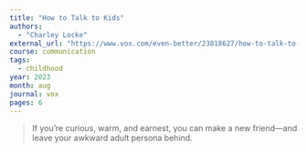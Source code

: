 ```yaml
---
title: "How to Talk to Kids"
authors:
  - "Charley Locke"
external_url: "https://www.vox.com/even-better/23818627/how-to-talk-to-kids-adult-conversation"
course: communication
tags:
  - childhood
year: 2023
month: aug
journal: vox
pages: 6
---
```


> If you’re curious, warm, and earnest, you can make a new friend—and leave your awkward adult persona behind.
